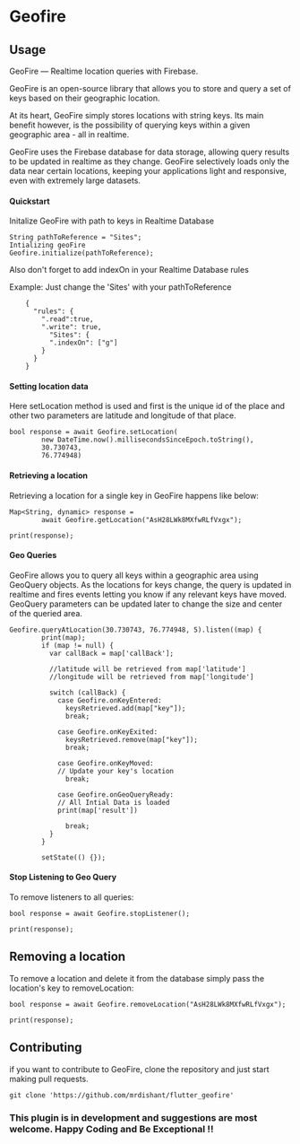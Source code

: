 # Geofire

## Usage

GeoFire  — Realtime location queries with Firebase.

GeoFire is an open-source library that allows you to store and query a set of keys based on their geographic location.

At its heart, GeoFire simply stores locations with string keys. Its main benefit however, is the possibility of querying keys within a given geographic area - all in realtime.

GeoFire uses the Firebase database for data storage, allowing query results to be updated in realtime as they change. GeoFire selectively loads only the data near certain locations, keeping your applications light and responsive, even with extremely large datasets.

#### Quickstart

 Initalize GeoFire with path to keys in Realtime Database
    
    String pathToReference = "Sites";
    Intializing geoFire
    Geofire.initialize(pathToReference);
 
 Also don't forget to add indexOn in your Realtime Database rules
   
   Example: Just change the 'Sites' with your pathToReference
    
    
        {
          "rules": {
            ".read":true,
            ".write": true,
              "Sites": {
              ".indexOn": ["g"]
            }
          }
        }   
    
    
    
    
#### Setting location data

Here setLocation method is used and first is the unique id of the place and other two parameters are latitude and longitude of that place.

    bool response = await Geofire.setLocation(
            new DateTime.now().millisecondsSinceEpoch.toString(),
            30.730743,
            76.774948)
            
#### Retrieving a location

Retrieving a location for a single key in GeoFire happens like below:

    Map<String, dynamic> response =
            await Geofire.getLocation("AsH28LWk8MXfwRLfVxgx");
    
    print(response);
            
#### Geo Queries

GeoFire allows you to query all keys within a geographic area using GeoQuery objects. As the locations for keys change, the query is updated in realtime and fires events letting you know if any relevant keys have moved. GeoQuery parameters can be updated later to change the size and center of the queried area.

    Geofire.queryAtLocation(30.730743, 76.774948, 5).listen((map) {
            print(map);
            if (map != null) {
              var callBack = map['callBack'];
    
              //latitude will be retrieved from map['latitude']
              //longitude will be retrieved from map['longitude']
    
              switch (callBack) {
                case Geofire.onKeyEntered:
                  keysRetrieved.add(map["key"]);
                  break;
    
                case Geofire.onKeyExited:
                  keysRetrieved.remove(map["key"]);
                  break;
    
                case Geofire.onKeyMoved:
                // Update your key's location
                  break;
    
                case Geofire.onGeoQueryReady:
                // All Intial Data is loaded
                print(map['result'])
    
                  break;
              }
            }
    
            setState(() {});

#### Stop Listening to Geo Query
To remove listeners to all queries:

    bool response = await Geofire.stopListener();

    print(response);

## Removing a location
To remove a location and delete it from the database simply pass the location's key to removeLocation:

    bool response = await Geofire.removeLocation("AsH28LWk8MXfwRLfVxgx");

    print(response);                

## Contributing
if you want to contribute to GeoFire, clone the repository and just start making pull requests.

    git clone 'https://github.com/mrdishant/flutter_geofire'

### This plugin is in development and suggestions are most welcome. Happy Coding and Be Exceptional !!


